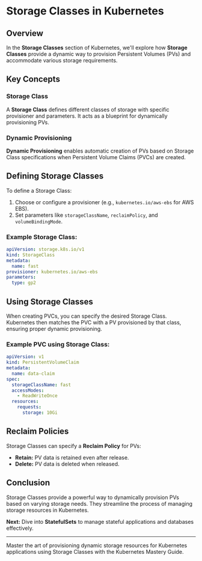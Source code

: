 # Storage Classes in Kubernetes

## Overview

In the **Storage Classes** section of Kubernetes, we'll explore how **Storage Classes** provide a dynamic way to provision Persistent Volumes (PVs) and accommodate various storage requirements.

## Key Concepts

### Storage Class

A **Storage Class** defines different classes of storage with specific provisioner and parameters. It acts as a blueprint for dynamically provisioning PVs.

### Dynamic Provisioning

**Dynamic Provisioning** enables automatic creation of PVs based on Storage Class specifications when Persistent Volume Claims (PVCs) are created.

## Defining Storage Classes

To define a Storage Class:

1. Choose or configure a provisioner (e.g., `kubernetes.io/aws-ebs` for AWS EBS).
2. Set parameters like `storageClassName`, `reclaimPolicy`, and `volumeBindingMode`.

### Example Storage Class:

```yaml
apiVersion: storage.k8s.io/v1
kind: StorageClass
metadata:
  name: fast
provisioner: kubernetes.io/aws-ebs
parameters:
  type: gp2
```

## Using Storage Classes

When creating PVCs, you can specify the desired Storage Class. Kubernetes then matches the PVC with a PV provisioned by that class, ensuring proper dynamic provisioning.

### Example PVC using Storage Class:

```yaml
apiVersion: v1
kind: PersistentVolumeClaim
metadata:
  name: data-claim
spec:
  storageClassName: fast
  accessModes:
    - ReadWriteOnce
  resources:
    requests:
      storage: 10Gi
```

## Reclaim Policies

Storage Classes can specify a **Reclaim Policy** for PVs:

- **Retain:** PV data is retained even after release.
- **Delete:** PV data is deleted when released.

## Conclusion

Storage Classes provide a powerful way to dynamically provision PVs based on varying storage needs. They streamline the process of managing storage resources in Kubernetes.

**Next:** Dive into **StatefulSets** to manage stateful applications and databases effectively.

---

Master the art of provisioning dynamic storage resources for Kubernetes applications using Storage Classes with the Kubernetes Mastery Guide.
